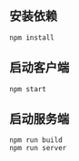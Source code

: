 ## 安装依赖
```
npm install
```
## 启动客户端
```
npm start
```

## 启动服务端
```
npm run build
npm run server
```
